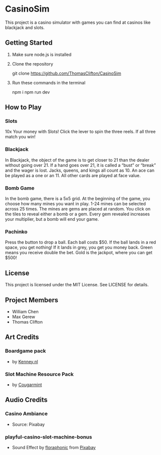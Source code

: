 # CasinoSim
This project is a casino simulator with games you can find at casinos like blackjack and slots.

## Getting Started
1. Make sure node.js is installed
2. Clone the repository 

    git clone https://github.com/ThomasClifton/CasinoSim

3. Run these commands in the terminal

    npm i
    npm run dev

## How to Play

### Slots
10x Your money with Slots! Click the lever to spin the three reels. If all three match you win!

### Blackjack
In Blackjack, the object of the game is to get closer to 21 than the dealer without going over 21. If a hand goes over 21, it is called a “bust” or “break” and the wager is lost. Jacks, queens, and kings all count as 10. An ace can be played as a one or an 11. All other cards are played at face value.

### Bomb Game
In the bomb game, there is a 5x5 grid. At the beginning of the game, you choose how many mines you want in play. 1-24 mines can be selected across 25 times. The mines are gems are placed at random. You click on the tiles to reveal either a bomb or a gem. Every gem revealed increases your multiplier, but a bomb will end your game. 

### Pachinko
Press the button to drop a ball. Each ball costs $50. If the ball lands in a red space, you get nothing! If it lands in grey, you get you money back. Green means you receive double the 
bet. Gold is the jackpot, where you can get $500!

## License
This project is licensed under the MIT License. See LICENSE for details.

## Project Members
- William Chen
- Max Gerew
- Thomas Clifton

## Art Credits
### Boardgame pack
- by [Kenney.nl](https://opengameart.org/content/boardgame-pack)
### Slot Machine Resource Pack
- by [Cougarmint](https://opengameart.org/content/slot-machine-resource-pack)

## Audio Credits
### Casino Ambiance
- Source: Pixabay
### playful-casino-slot-machine-bonus
- Sound Effect by [floraphonic](https://pixabay.com/users/floraphonic-38928062/utm_source=link-attribution&utm_medium=referral&utm_campaign=music&utm_content=183918) from [Pixabay](https://pixabay.com//?utm_source=link-attribution&utm_medium=referral&utm_campaign=music&utm_content=183918)